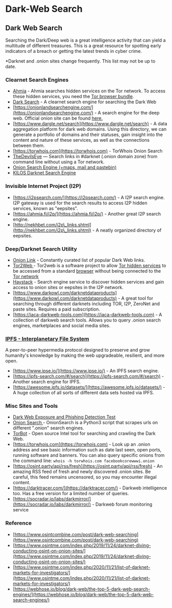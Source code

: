 # Dark-Web Search

## **Dark Web Search**

Searching the Dark/Deep web is a great intelligence activity that can yield a multitude of different treasures. This is a great resource for spotting early indicators of a breach or getting the latest trends in cyber crime.&#x20;

\*Darknet and .onion sites change frequently. This list may not be up to date.

### Clearnet Search Engines

* [Ahmia](https://ahmia.fi/) -  Ahmia searches hidden services on the Tor network. To access these hidden services, you need the [Tor browser bundle](https://www.torproject.org/projects/torbrowser.html).
* [Dark Search](https://darksearch.io/) - A clearnet search engine for searching the Dark Web
* [https://onionlandsearchengine.com/](https://onionlandsearchengine.com/) - A search engine for the deep web. Official onion site can be found [here.](http://3bbad7fauom4d6sgppalyqddsqbf5u5p56b5k5uk2zxsy3d6ey2jobad.onion/)
* [https://www.dargle.net/search](https://www.dargle.net/search) - A data aggregation platform for dark web domains. Using this directory, we can generate a portfolio of domains and their statuses, gain insight into the content and nature of these services, as well as the connections between them.
* [https://torwhois.com](https://torwhois.com) - TorWhois Onion Search
* [TheDevilsEye](https://github.com/rlyonheart/thedevilseye) — Search links in #darknet (.onion domain zone) from command line without using a Tor network.
* [Onion Search Engine (+maps, mail and pastebin)](https://onionsearchengine.com/)
* [KILOS Darknet Search Engine](http://dnmugu4755642434.onion.pet/captcha)

### Invisible Internet Project (I2P)

* [https://i2psearch.com/](https://i2psearch.com/) - A I2P search engine. I2P gateway is used for the search results to access I2P hidden services, known as "eepsites".
* [https://ahmia.fi/i2p/](https://ahmia.fi/i2p/) - Another great I2P search engine.
* [http://nekhbet.com/i2p\_links.shtml](http://nekhbet.com/i2p\_links.shtml) - A neatly organized directory of eepsites.

### Deep/Darknet Search Utility

* [Onion Link](http://onionlink.online) - Constantly curated list of popular Dark Web links.
* [Tor2Web ](https://tor2web.org/)- Tor2web is a software project to allow [Tor hidden services](https://en.wikipedia.org/wiki/List\_of\_Tor\_hidden\_services) to be accessed from a standard [browser](https://en.wikipedia.org/wiki/Web\_browser) without being connected to the [Tor network](https://en.wikipedia.org/wiki/Tor\_\(anonymity\_network\))
* [Haystack](http://haystak5njsmn2hqkewecpaxetahtwhsbsa64jom2k22z5afxhnpxfid.onion/) - Search engine service to discover hidden services and gain access to onion sites or eepsites in the I2P network.
* [https://www.darkowl.com/darknetdataproducts](https://www.darkowl.com/darknetdataproducts) - A great tool for searching through different darknets including TOR, I2P, ZeroNet and paste sites. Requires a paid subscription.
* [https://iaca-darkweb-tools.com](https://iaca-darkweb-tools.com) - A collection of darkweb search tools. Allows you to query .onion search engines, marketplaces and social media sites.

### [IPFS - Interplanetary File System](https://ipfs.io/)

A peer-to-peer hypermedia protocol designed to preserve and grow humanity's knowledge by making the web upgradeable, resilient, and more open.

* [https://www.ipse.io/](https://www.ipse.io/) - An IPFS search engine.
* [https://ipfs-search.com/#/search](https://ipfs-search.com/#/search) - Another search engine for IPFS.
* [https://awesome.ipfs.io/datasets/](https://awesome.ipfs.io/datasets/) - A huge collection of all sorts of different data sets hosted via IPFS.

### Misc Sites and Tools

* [Dark Web Exposure and Phishing Detection Test](https://www.immuniweb.com/darkweb/)
* [Onion Search ](https://github.com/megadose/OnionSearch)-  OnionSearch is a Python3 script that scrapes urls on different ".onion" search engines.
* [TorBot](https://github.com/DedSecInside/TorBot) -  Open source Intel tool for searching and crawling the Dark Web.
* [https://torwhois.com](https://torwhois.com) - Look up an .onion address and see basic information such as date last seen, open ports, running software and banners. You can also query specific onions from the command line: `whois -h torwhois.com facebookcorewwwi.onion`&#x20;
* &#x20;[https://osint.party/api/rss/fresh](https://osint.party/api/rss/fresh) - An amazing RSS feed of fresh and newly discovered .onion sites. Be careful, this feed remains uncensored, so you may encounter illegal content.
* [https://darktracer.com/](https://darktracer.com/) - Darkweb intelligence too. Has a free version for a limited number of queries.
* [https://socradar.io/labs/darkmirror/](https://socradar.io/labs/darkmirror/) - Darkweb forum monitoring service

### Reference

* [https://www.osintcombine.com/post/dark-web-searching](https://www.osintcombine.com/post/dark-web-searching)
* [https://www.osintme.com/index.php/2019/11/24/darknet-diving-conducting-osint-on-onion-sites/](https://www.osintme.com/index.php/2019/11/24/darknet-diving-conducting-osint-on-onion-sites/)
* [https://www.osintme.com/index.php/2020/11/21/list-of-darknet-markets-for-investigators/](https://www.osintme.com/index.php/2020/11/21/list-of-darknet-markets-for-investigators/)
* [https://webhose.io/blog/dark-web/the-top-5-dark-web-search-engines/](https://webhose.io/blog/dark-web/the-top-5-dark-web-search-engines/)
